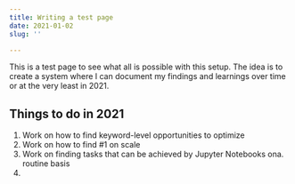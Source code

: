 ```yaml
---
title: Writing a test page
date: 2021-01-02
slug: ''

---
```

This is a test page to see what all is possible with this setup. The idea is to create a system where I can document my findings and learnings over time or at the very least in 2021.

## Things to do in 2021

1. Work on how to find keyword-level opportunities to optimize
2. Work on how to find #1 on scale
3. Work on finding tasks that can be achieved by Jupyter Notebooks ona. routine basis
4. 
